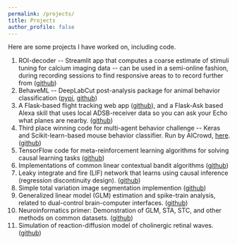 ```yaml
---
permalink: /projects/
title: Projects
author_profile: false
---
```


Here are some projects I have worked on, including code.

1. ROI-decoder -- Streamlit app that computes a coarse estimate of stimuli tuning for calcium imaging data -- can be used in a semi-online fashion, during recording sessions to find responsive areas to to record further from ([github](https://github.com/benlansdell/roi-decoder))
2. BehaveML -- DeepLabCut post-analysis package for animal behavior classification ([pypi](https://pypi.org/project/behaveml), [github](https://github.com/benlansdell/behaveml))
3. A Flask-based flight tracking web app ([github](https://github.com/benlansdell/flying-overhead)), and a Flask-Ask based Alexa skill that uses local ADSB-receiver data so you can ask your Echo what planes are nearby. ([github](https://github.com/benlansdell/raspberry-fly))
4. Third place winning code for multi-agent behavior challenge -- Keras and Scikit-learn-based mouse behavior classifier. Run by AICrowd, [here](https://www.aicrowd.com/challenges/multi-agent-behavior-representation-modeling-measurement-and-applications). ([github](https://github.com/benlansdell/mabetask1_ml))
5. TensorFlow code for meta-reinforcement learning algorithms for solving causal learning tasks ([github](https://github.com/benlansdell/Meta-RL))
6. Implementations of common linear contextual bandit algorithms ([github](https://github.com/benlansdell/conservativerdd))
7. Leaky integrate and fire (LIF) network that learns using causal inference (regression discontinuity design). ([github](https://github.com/benlansdell/rdd))
8. Simple total variation image segmentation implemention ([github](https://github.com/benlansdell/segmentation)) 
9. Generalized linear model (GLM) estimation and spike-train analysis, related to dual-control brain-computer interfaces. ([github](https://github.com/benlansdell/dualbci))
10. Neuroinformatics primer: Demonstration of GLM, STA, STC, and other methods on common datasets. ([github](https://github.com/NeuroInfoPrimer/primer))
11. Simulation of reaction-diffusion model of cholinergic retinal waves. ([github](https://github.com/benlansdell/retinalwaves))
